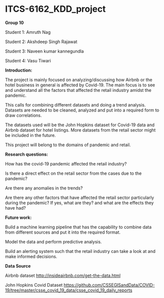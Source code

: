 # ITCS-6162_KDD_project

**Group 10**

Student 1: Amruth Nag

Student 2: Akshdeep Singh Rajawat

Student 3: Naveen kumar kannegundla

Student 4: Vasu Tiwari

**Introduction:**

The project is mainly focused on analyzing/discussing how Airbnb or the hotel business in general is affected by Covid-19. The main focus is to see and understand all the factors that affected the retail industry amidst the pandemic.

This calls for combining different datasets and doing a trend analysis. Datasets are needed to be cleaned, analyzed and put into a required form to draw correlations.

The datasets used will be the John Hopkins dataset for Covid-19 data and Airbnb dataset for hotel listings. More datasets from the retail sector might be included in the future.

This project will belong to the domains of pandemic and retail.

**Research questions:**

How has the covid-19 pandemic affected the retail industry?

Is there a direct effect on the retail sector from the cases due to the pandemic?

Are there any anomalies in the trends?

Are there any other factors that have affected the retail sector particularly during the pandemic? If yes, what are they? and what are the effects they have had?

**Future work:**

Build a machine learning pipeline that has the capability to combine data from different sources and put it into the required format.

Model the data and perform predictive analysis.

Build an alerting system such that the retail industry can take a look at and make informed decisions.

**Data Source**

Airbnb dataset http://insideairbnb.com/get-the-data.html

John Hopkins Covid Dataset https://github.com/CSSEGISandData/COVID-19/tree/master/csse_covid_19_data/csse_covid_19_daily_reports

